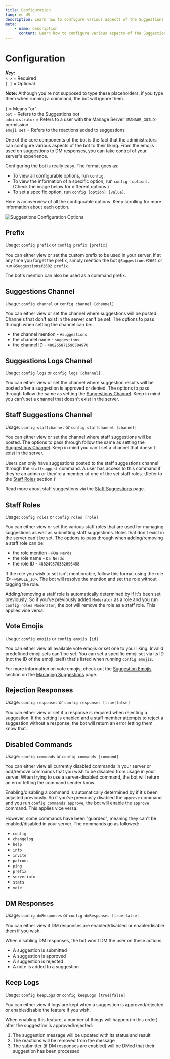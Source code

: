```yaml
---
title: Configuration
lang: en-US
description: Learn how to configure various aspects of the Suggestions bot.
meta:
    - name: description
      content: Learn how to configure various aspects of the Suggestions bot.
---
```


# Configuration

_**Key:**_  
`< >` = Required  
`[ ]` = Optional  

**Note:** Although you're not supposed to type these placeholders, if you type them when running a command, the bot will ignore them.

`|` = Means "or"  
`bot` = Refers to the Suggestions bot  
`administrator` = Refers to a user with the Manage Server `(MANAGE_GUILD)` permission  
`emoji set` = Refers to the reactions added to suggestions  

One of the core components of the bot is the fact that the administrators can configure various aspects of the bot to their liking. From the emojis used on suggestions to DM responses, you can take control of your server's experience.

Configuring the bot is really easy. The format goes as:
- To view all configurable options, run `config`.
- To view the information of a specific option, run `config [option]`. (Check the image below for different options.)
- To set a specific option, run `config [option] [value]`.

Here is an overview of all the configurable options. Keep scrolling for more information about each option.

![Suggestions Configuration Options](/images/configuration-1.png)

## Prefix
Usage: `config prefix` or `config prefix [prefix]`

You can either view or set the custom prefix to be used in your server. If at any time you forget the prefix, simply mention the bot `@Suggestions#2602` or run `@Suggestions#2602 prefix`.

The bot's mention can also be used as a command prefix.

## Suggestions Channel
Usage: `config channel` or `config channel [channel]`

You can either view or set the channel where suggestions will be posted. Channels that don't exist in the server can't be set. The options to pass through when setting the channel can be:

- the channel mention - `#suggestions`
- the channel name - `suggestions`
- the channel ID - `480265871596584970`

## Suggestions Logs Channel
Usage: `config logs` or `config logs [channel]`

You can either view or set the channel where suggestion results will be posted after a suggestion is approved or denied. The options to pass through follow the same as setting the [Suggestions Channel](#suggestions-channel). Keep in mind you can't set a channel that doesn't exist in the server.

## Staff Suggestions Channel
Usage: `config staffchannel` or `config staffchannel [channel]`

You can either view or set the channel where staff suggestions will be posted. The options to pass through follow the same as setting the [Suggestions Channel](#suggestions-channel). Keep in mind you can't set a channel that doesn't exist in the server.

Users can only have suggestions posted to the staff suggestions channel through the `staffsuggest` command. A user has access to this command if they're an admin or they're a member of one of the set staff roles. (Refer to the [Staff Roles](#staff-roles) section.)'

Read more about staff suggestions via the [Staff Suggestions](staff-suggestions.md) page.

## Staff Roles
Usage: `config roles` or `config roles [role]`

You can either view or set the various staff roles that are used for managing suggestions as well as submitting staff suggestions. Roles that don't exist in the server can't be set. The options to pass through when adding/removing a staff role can be:

- the role mention - `@Da Nerds`
- the role name - `Da Nerds`
- the role ID - `480249370382696458`

If the role you wish to set isn't mentionable, follow this format using the role ID: `<@&ROLE_ID>`. The bot will resolve the mention and set the role without tagging the role.

Adding/removing a staff role is automatically determined by if it's been set previously. So if you've previously added `Moderator` as a role and you run `config roles Moderator`, the bot will remove the role as a staff role. This applies vice versa.

## Vote Emojis
Usage: `config emojis` or `config emojis [id]`

You can either view all available vote emojis or set one to your liking. Invalid predefined emoji sets can't be set. You can set a specific emoji set via its ID (not the ID of the emoji itself) that's listed when running `config emojis`.

For more information on vote emojis, check out the [Suggestion Emojis](managing-suggestions.md#suggestions-emojis) section on the [Managing Suggestions](managing-suggestions.md) page.

## Rejection Responses
Usage: `config responses` or `config responses [true|false]`

You can either view or set if a response is required when rejecting a suggestion. If the setting is enabled and a staff member attempts to reject a suggestion without a response, the bot will return an error letting them know that.

## Disabled Commands
Usage: `config commands` or `config commands [command]`

You can either view all currently disabled commands in your server or add/remove commands that you wish to be disabled from usage in your server. When trying to use a server-disabled command, the bot will return an error letting the command sender know.

Enabling/disabling a command is automatically determined by if it's been adjusted previously. So if you've previously disabled the `approve` command and you run `config commands approve`, the bot will enable the `approve` command. This applies vice versa.

However, some commands have been "guarded", meaning they can't be enabled/disabled in your server. The commands go as followed:

- `config`
- `changelog`
- `help`
- `info`
- `invite`
- `patrons`
- `ping`
- `prefix`
- `serverinfo`
- `stats`
- `vote`

## DM Responses
Usage: `config dmResponses` or `config dmResponses [true|false]`

You can either view if DM responses are enabled/disabled or enable/disable them if you wish.

When disabling DM responses, the bot won't DM the user on these actions:

- A suggestion is submitted
- A suggestion is approved
- A suggestion is rejected
- A note is added to a suggestion

## Keep Logs
Usage: `config keepLogs` or `config keepLogs [true|false]`

You can either view if logs are kept when a suggestion is approved/rejected or enable/disable the feature if you wish.

When enabling this feature, a number of things will happen (in this order) after the suggestion is approved/rejected:

1) The suggestion message will be updated with its status and result
2) The reactions will be removed from the message
3) The submitter (if DM responses are enabled) will be DMed that their suggestion has been processed
